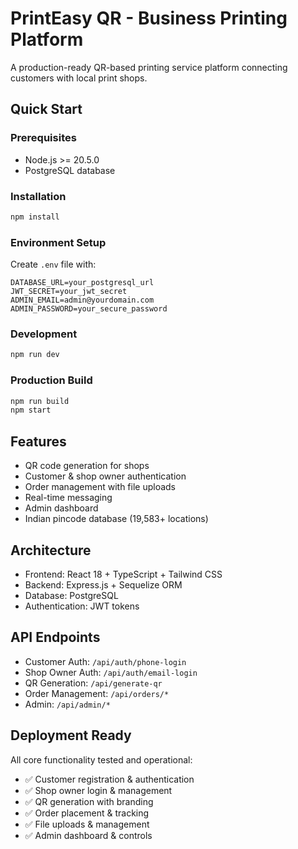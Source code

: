 # PrintEasy QR - Business Printing Platform

A production-ready QR-based printing service platform connecting customers with local print shops.

## Quick Start

### Prerequisites
- Node.js >= 20.5.0
- PostgreSQL database

### Installation
```bash
npm install
```

### Environment Setup
Create `.env` file with:
```
DATABASE_URL=your_postgresql_url
JWT_SECRET=your_jwt_secret
ADMIN_EMAIL=admin@yourdomain.com  
ADMIN_PASSWORD=your_secure_password
```

### Development
```bash
npm run dev
```

### Production Build
```bash
npm run build
npm start
```

## Features
- QR code generation for shops
- Customer & shop owner authentication  
- Order management with file uploads
- Real-time messaging
- Admin dashboard
- Indian pincode database (19,583+ locations)

## Architecture
- Frontend: React 18 + TypeScript + Tailwind CSS
- Backend: Express.js + Sequelize ORM
- Database: PostgreSQL
- Authentication: JWT tokens

## API Endpoints
- Customer Auth: `/api/auth/phone-login`
- Shop Owner Auth: `/api/auth/email-login` 
- QR Generation: `/api/generate-qr`
- Order Management: `/api/orders/*`
- Admin: `/api/admin/*`

## Deployment Ready
All core functionality tested and operational:
- ✅ Customer registration & authentication
- ✅ Shop owner login & management
- ✅ QR generation with branding
- ✅ Order placement & tracking
- ✅ File uploads & management
- ✅ Admin dashboard & controls